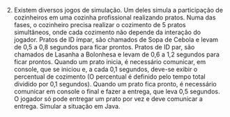 2. Existem diversos jogos de simulação. Um deles simula a participação de cozinheiros em uma cozinha profissional realizando pratos. Numa das fases, o cozinheiro precisa realizar o cozimento de 5 pratos simultâneos, onde cada cozimento não depende da interação do jogador. Pratos de ID ímpar, são chamados de Sopa de Cebola e levam de 0,5 a 0,8 segundos para ficar prontos. Pratos de ID par, são chamados de Lasanha a Bolonhesa e levam de 0,6 a 1,2 segundos para ficar prontos. Quando um prato inicia, é necessário comunicar, em console, que se iniciou e, a cada 0,1 segundos, deve-se exibir o percentual de cozimento (O percentual é definido pelo tempo total dividido por 0,1 segundos). Quando um prato fica pronto, é necessário comunicar em console o final e fazer a entrega, que leva 0,5 segundos. O jogador só pode entregar um prato por vez e deve comunicar a entrega. Simular a situação em Java.
